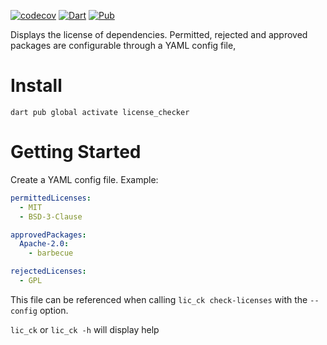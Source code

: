 [![codecov](https://codecov.io/gh/rufman/license_checker/branch/trunk/graph/badge.svg?token=V20VQE4GPK)](https://codecov.io/gh/rufman/license_checker) [![Dart](https://github.com/rufman/license_checker/actions/workflows/dart.yml/badge.svg)](https://github.com/rufman/license_checker/actions/workflows/dart.yml) [![Pub](https://img.shields.io/pub/v/license_checker.svg)](https://pub.dev/packages/license_checker)

Displays the license of dependencies. Permitted, rejected and approved packages are configurable
through a YAML config file,

# Install

`dart pub global activate license_checker`

# Getting Started

Create a YAML config file. Example:

```yaml
permittedLicenses:
  - MIT
  - BSD-3-Clause

approvedPackages:
  Apache-2.0:
    - barbecue

rejectedLicenses:
  - GPL
```

This file can be referenced when calling `lic_ck check-licenses` with the `--config` option.

`lic_ck` or `lic_ck -h` will display help
